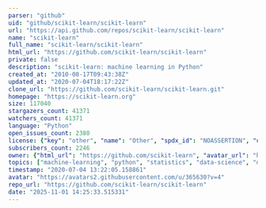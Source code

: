 ```yaml
---
parser: "github"
uid: "github/scikit-learn/scikit-learn"
url: "https://api.github.com/repos/scikit-learn/scikit-learn"
name: "scikit-learn"
full_name: "scikit-learn/scikit-learn"
html_url: "https://github.com/scikit-learn/scikit-learn"
private: false
description: "scikit-learn: machine learning in Python"
created_at: "2010-08-17T09:43:38Z"
updated_at: "2020-07-04T18:17:22Z"
clone_url: "https://github.com/scikit-learn/scikit-learn.git"
homepage: "https://scikit-learn.org"
size: 117040
stargazers_count: 41371
watchers_count: 41371
language: "Python"
open_issues_count: 2380
license: {"key": "other", "name": "Other", "spdx_id": "NOASSERTION", "url": null, "node_id": "MDc6TGljZW5zZTA="}
subscribers_count: 2246
owner: {"html_url": "https://github.com/scikit-learn", "avatar_url": "https://avatars2.githubusercontent.com/u/365630?v=4", "login": "scikit-learn", "type": "Organization"}
topics: ["machine-learning", "python", "statistics", "data-science", "data-analysis"]
timestamp: "2020-07-04 13:22:05.158861"
avatar: "https://avatars2.githubusercontent.com/u/365630?v=4"
repo_url: "https://github.com/scikit-learn/scikit-learn"
date: "2025-11-01 14:25:33.515331"
---
```

